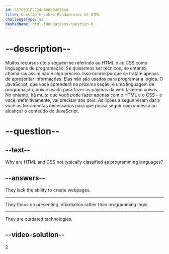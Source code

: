 ```yaml
---
id: 637633162724a688c04636e4
title: Questão H sobre Fundamentos de HTML
challengeType: 15
dashedName: html-foundations-question-h
---
```


# --description--

Muitos recursos úteis seguem se referindo ao HTML e ao CSS como linguagens de programação. Se quisermos ser técnicos, no entanto, chamá-las assim não é algo preciso. Isso ocorre porque se tratam apenas de apresentar informações. Elas não são usadas para programar a lógica. O JavaScript, que você aprenderá na próxima seção, é uma linguagem de programação, pois é usada para fazer as páginas da web fazerem coisas. No entanto, há muito que você pode fazer apenas com o HTML e o CSS – e você, definitivamente, vai precisar dos dois. As lições a seguir visam dar a você as ferramentas necessárias para que possa seguir com sucesso ao alcançar o conteúdo do JavaScript.

# --question--

## --text--

Why are HTML and CSS not typically classified as programming languages?

## --answers--

They lack the ability to create webpages.

---

They focus on presenting information rather than programming logic.

---

They are outdated technologies.

## --video-solution--

2
